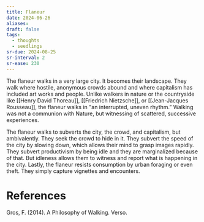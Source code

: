 ```yaml
---
title: Flaneur
date: 2024-06-26
aliases: 
draft: false
tags:
  - thoughts
  - seedlings
sr-due: 2024-08-25
sr-interval: 2
sr-ease: 230
---
```

The flaneur walks in a very large city. It becomes their landscape. They walk where hostile, anonymous crowds abound and where capitalism has included art works and people. Unlike walkers in nature or the countryside like [[Henry David Thoreau]], [[Friedrich Nietzsche]], or [[Jean-Jacques Rousseau]], the flaneur walks in "an interrupted, uneven rhythm.” Walking was not a communion with Nature, but witnessing of scattered, successive experiences.

The flaneur walks to subverts the city, the crowd, and capitalism, but ambivalently. They seek the crowd to hide in it. They subvert the speed of the city by slowing down, which allows their mind to grasp images rapidly. They subvert productivism by being idle and they are marginalized because of that. But idleness allows them to witness and report what is happening in the city. Lastly, the flaneur resists consumption by urban foraging or even theft. They simply capture vignettes and encounters.

# References

Gros, F. (2014). A Philosophy of Walking. Verso.